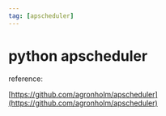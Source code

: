 ```yaml
---
tag: [apscheduler]
---
```


# python apscheduler

reference:

[https://github.com/agronholm/apscheduler](https://github.com/agronholm/apscheduler)


